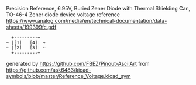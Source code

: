 Precision Reference, 6.95V, Buried Zener Diode with Thermal Shielding Can, TO-46-4
Zener diode device voltage reference
https://www.analog.com/media/en/technical-documentation/data-sheets/199399fc.pdf


	  +---------+
	~ |[1]   [4]| ~
	~ |[2]   [3]| ~
	  +---------+


generated by https://github.com/FBEZ/Pinout-AsciiArt from https://github.com/ask6483/kicad-symbols/blob/master/Reference_Voltage.kicad_sym